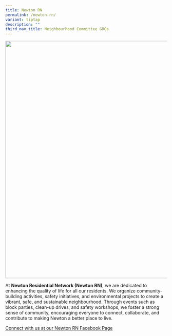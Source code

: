 ```yaml
---
title: Newton RN
permalink: /newton-rn/
variant: tiptap
description: ""
third_nav_title: Neighbourhood Committee GROs
---
```

<div class="isomer-image-wrapper">
<img style="width: 740px; color: rgb(0, 0, 0); font-family: system-ui, -apple-system, &quot;system-ui&quot;, &quot;Segoe UI&quot;, Roboto, Oxygen, Ubuntu, Cantarell, &quot;Open Sans&quot;, &quot;Helvetica Neue&quot;, sans-serif; font-size: medium; font-style: normal; font-variant-ligatures: normal; font-variant-caps: normal; font-weight: 400; letter-spacing: normal; orphans: 2; text-align: start; text-indent: 0px; text-transform: none; widows: 2; word-spacing: 0px; -webkit-text-stroke-width: 0px; white-space: normal; text-decoration-thickness: initial; text-decoration-style: initial; text-decoration-color: initial;" height="auto" width="100%" src="https://moca.sgp1.cdn.digitaloceanspaces.com/Our%20Communities/64f70c0766a841db2709cbfd_25%2520%2526%252026%2520July%25202022(12).webp">
</div>
<p>At <strong>Newton Residential Network (Newton RN)</strong>, we are dedicated
to enhancing the quality of life for all our residents. We organize community-building
activities, safety initiatives, and environmental projects to create a
vibrant, safe, and sustainable neighbourhood. Through events such as block
parties, clean-up drives, and safety workshops, we foster a strong sense
of community, encouraging everyone to connect, collaborate, and contribute
to making Newton a better place to live.</p>
<p><a href="https://www.facebook.com/newtonresidents" rel="noopener noreferrer nofollow" target="_blank">Connect with us at our Newton RN Facebook Page</a>
</p>